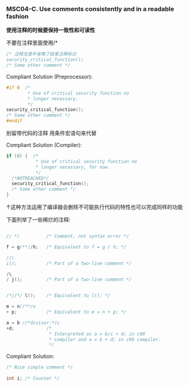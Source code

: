 ### MSC04-C. Use comments consistently and in a readable fashion

**使用注释的时候要保持一致性和可读性**

不要在注释里面使用/*

```C
/* 注释无意中省略了结束注释标记
security_critical_function();
/* Some other comment */
```

Compliant Solution (Preprocessor):

```C
#if 0  /*
        * Use of critical security function no
        * longer necessary.
        */
security_critical_function();
/* Some other comment */
#endif
```

别留带代码的注释 用条件宏语句来代替

Compliant Solution (Compiler):

```C
if (0) {  /*
           * Use of critical security function no
           * longer necessary, for now.
           */
  /*NOTREACHED*/
  security_critical_function();
  /* Some other comment */
}
```

↑这种方法运用了编译器会删除不可能执行代码的特性也可以完成同样的功能

下面列举了一些稀烂的注释:

```C

// */          /* Comment, not syntax error */

f = g/**//h;   /* Equivalent to f = g / h; */

//\
i();           /* Part of a two-line comment */

/\
/ j();         /* Part of a two-line comment */


/*//*/ l();    /* Equivalent to l(); */

m = n//**/o
+ p;           /* Equivalent to m = n + p; */

a = b //*divisor:*/c
+d;            /*
                * Interpreted as a = b/c + d; in c90
                * compiler and a = b + d; in c99 compiler.
                */
```

Compliant Solution:

```C
/* Nice simple comment */
 
int i; /* Counter */
```


